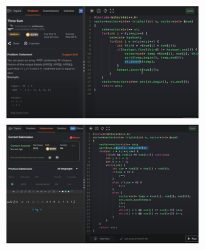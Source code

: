 <br>

<p align="center">
  <img src="./1.png" alt="image"/>
</p>

<p align="center">
  <img src="./2.png" alt="image 2"/>
</p>

<br>